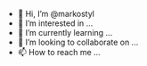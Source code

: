 - 👋 Hi, I’m @markostyl
- 👀 I’m interested in ...
- 🌱 I’m currently learning ...
- 💞️ I’m looking to collaborate on ...
- 📫 How to reach me ...

<!---
markostyl/markostyl is a ✨ special ✨ repository because its `README.md` (this file) appears on your GitHub profile.
You can click the Preview link to take a look at your changes.
--->
